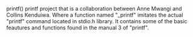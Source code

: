 printf() printf project that is a collaboration between Anne Mwangi and Collins Kenduiwa. Where a function named "_printf" imitates the actual "printf" command located in stdio.h library. It contains some of the basic feautures and functions found in the manual 3 of "printf".
